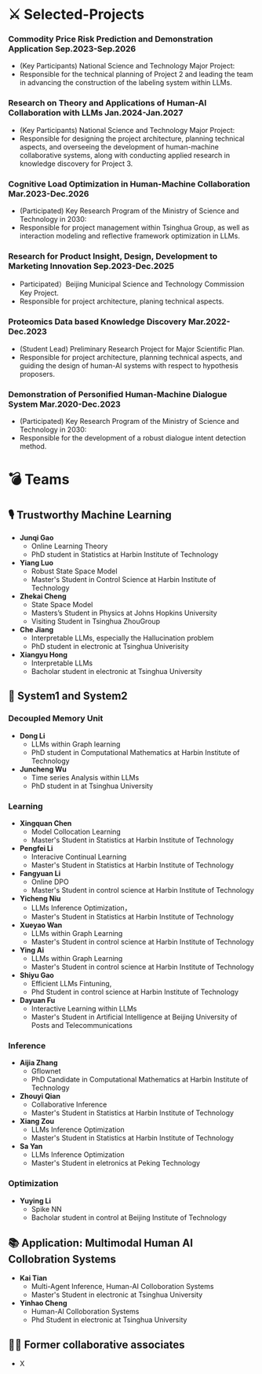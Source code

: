 # ⚔ Selected-Projects
### Commodity Price Risk Prediction and Demonstration Application **Sep.2023-Sep.2026**
  - (Key Participants)  National Science and Technology Major Project:
  - Responsible for the technical planning of Project 2 and leading the team in advancing the construction of the labeling system within LLMs.

### Research on Theory and Applications of Human-AI Collaboration with LLMs **Jan.2024-Jan.2027**
  - (Key Participants) National Science and Technology Major Project:
  -  Responsible for designing the project architecture, planning technical aspects, and overseeing the development of human-machine collaborative systems, along with conducting applied research in knowledge discovery for Project 3.
    
### Cognitive Load Optimization in Human-Machine Collaboration **Mar.2023-Dec.2026**
  - (Participated) Key Research Program of the Ministry of Science and Technology in 2030:
  - Responsible for project management within Tsinghua Group, as well as interaction modeling and reflective framework optimization in LLMs.

### Research for Product Insight, Design, Development to Marketing Innovation **Sep.2023-Dec.2025**
  - Participated）Beijing Municipal Science and Technology Commission Key Project.
  - Responsible for project architecture, planing technical aspects.

### Proteomics Data based Knowledge Discovery **Mar.2022-Dec.2023** 
  - (Student Lead) Preliminary Research Project for Major Scientific Plan.
  - Responsible for project architecture, planning technical aspects, and guiding the design of human-AI systems with respect to hypothesis proposers.
    
### Demonstration of Personified Human-Machine Dialogue System **Mar.2020-Dec.2023**
  - (Participated) Key Research Program of the Ministry of Science and Technology in 2030: 
  - Responsible for the development of a robust dialogue intent detection method.

    
# 💣 Teams
## 🎙 Trustworthy Machine Learning
   - **Junqi Gao** 
     - Online Learning Theory
     - PhD student in Statistics at Harbin Institute of Technology 
   - **Yiang Luo**
     - Robust State Space Model
     - Master's Student in Control Science at Harbin Institute of Technology
   - **Zhekai Cheng**
     - State Space Model
     - Masters’s Student in Physics at Johns Hopkins University
     - Visiting Student in Tsinghua ZhouGroup
   - **Che Jiang**
     - Interpretable LLMs, especially the Hallucination problem
     - PhD student in electronic at Tsinghua Univerisity
   - **Xiangyu Hong**
     - Interpretable LLMs
     - Bacholar student in electronic at Tsinghua University

  ## 👄 System1 and System2 
  ### Decoupled Memory Unit
   - **Dong Li**
     - LLMs within Graph learning
     - PhD student in Computational Mathematics at Harbin Institute of Technology
   - **Juncheng Wu**
     - Time series Analysis within LLMs
     - PhD student in at Tsinghua University 
  
  ### Learning 
  - **Xingquan Chen**
    - Model Collocation Learning
    - Master's Student in Statistics at Harbin Institute of Technology 
  - **Pengfei Li**
    - Interacive Continual Learning
    - Master's Student in Statistics at Harbin Institute of Technology  
  - **Fangyuan Li**
    - Online DPO
    - Master's Student in control science at Harbin Institute of Technology
  - **Yicheng Niu**
    -  LLMs Inference Optimization，
    -  Master's Student in Statistics at Harbin Institute of Technology
  - **Xueyao Wan**
    - LLMs within Graph Learning
    - Master's Student in control science at Harbin Institute of Technology
  - **Ying Ai**
    - LLMs within Graph Learning
    -  Master's Student in control science at Harbin Institute of Technology
  - **Shiyu Gao**
    -  Efficient LLMs Fintuning,
    -  Phd Student in control science at Harbin Institute of Technology
  - **Dayuan Fu**
    - Interactive Learning within LLMs
    - Master's Student in Artificial Intelligence at Beijing University of Posts and Telecommunications
  
  ### Inference 
  - **Aijia Zhang**
    - Gflownet
    - PhD Candidate in Computational Mathematics at Harbin Institute of Technology
  - **Zhouyi Qian**
    - Collaborative Inference
    - Master's Student in Statistics at Harbin Institute of Technology
  - **Xiang Zou**
    - LLMs Inference Optimization
    - Master's Student in Statistics at Harbin Institute of Technology
  - **Sa Yan**
    - LLMs Inference Optimization
    - Master's Student in eletronics at Peking Technology
  ### Optimization 
  - **Yuying Li**
    - Spike NN
    - Bacholar student in control at Beijing Institute of Technology

## 📚 Application: Multimodal Human AI Collobration Systems
  - **Kai Tian**
    - Multi-Agent Inference, Human-AI Colloboration Systems
    - Master's Student in electronic at Tsinghua University
  - **Yinhao Cheng**
    - Human-AI Colloboration Systems 
    - Phd Student in electronic at Tsinghua University

## 👬🏻 Former collaborative associates
  - X


 

